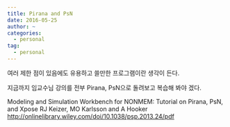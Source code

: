 ```yaml
---
title: Pirana and PsN
date: 2016-05-25
author: ~
categories:
  - personal
tag:
  - personal
---
```




여러 제한 점이 있음에도 유용하고 쓸만한 프로그램이란 생각이 든다.

지금까지 임교수님 강의를 전부 Pirana, PsN으로 돌려보고 복습해 봐야 겠다.

Modeling and Simulation Workbench for NONMEM: Tutorial on Pirana, PsN, and Xpose
RJ Keizer, MO Karlsson and A Hooker
http://onlinelibrary.wiley.com/doi/10.1038/psp.2013.24/pdf











 






